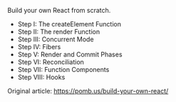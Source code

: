 Build your own React from scratch. 
- Step I: The createElement Function
- Step II: The render Function
- Step III: Concurrent Mode
- Step IV: Fibers
- Step V: Render and Commit Phases
- Step VI: Reconciliation
- Step VII: Function Components
- Step VIII: Hooks  

 Original article: https://pomb.us/build-your-own-react/
